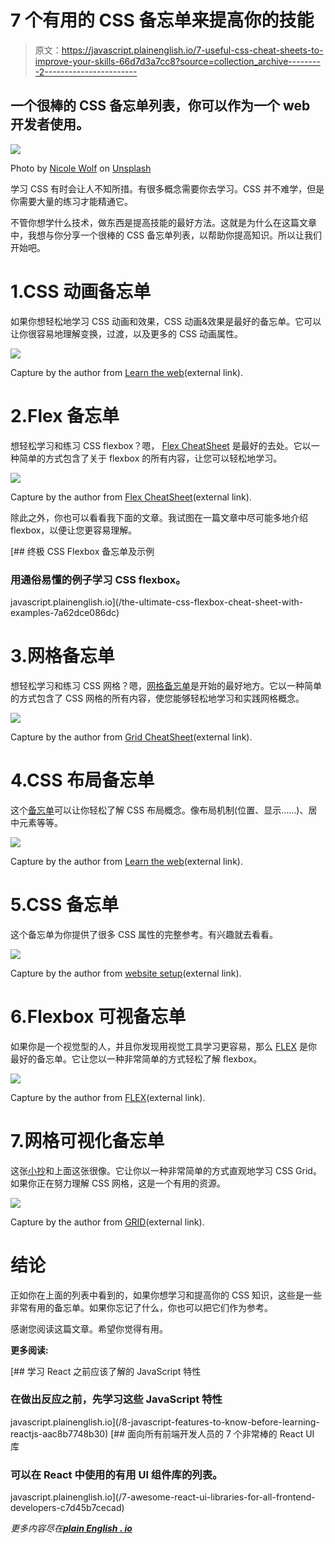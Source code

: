 # 7 个有用的 CSS 备忘单来提高你的技能

> 原文：<https://javascript.plainenglish.io/7-useful-css-cheat-sheets-to-improve-your-skills-66d7d3a7cc8?source=collection_archive---------2----------------------->

## 一个很棒的 CSS 备忘单列表，你可以作为一个 web 开发者使用。

![](img/d118cf101e106b48636b72333f57e9e2.png)

Photo by [Nicole Wolf](https://unsplash.com/@joeel56?utm_source=medium&utm_medium=referral) on [Unsplash](https://unsplash.com?utm_source=medium&utm_medium=referral)

学习 CSS 有时会让人不知所措。有很多概念需要你去学习。CSS 并不难学，但是你需要大量的练习才能精通它。

不管你想学什么技术，做东西是提高技能的最好方法。这就是为什么在这篇文章中，我想与你分享一个很棒的 CSS 备忘单列表，以帮助你提高知识。所以让我们开始吧。

# 1.CSS 动画备忘单

如果你想轻松地学习 CSS 动画和效果，CSS 动画&效果是最好的备忘单。它可以让你很容易地理解变换，过渡，以及更多的 CSS 动画属性。

![](img/68eeeff6b1b0fb48b9027331a1e9feea.png)

Capture by the author from [Learn the web](https://learn-the-web.algonquindesign.ca/topics/css-animations-effects-cheat-sheet/)(external link).

# 2.Flex 备忘单

想轻松学习和练习 CSS flexbox？嗯， [Flex CheatSheet](https://yoksel.github.io/flex-cheatsheet/) 是最好的去处。它以一种简单的方式包含了关于 flexbox 的所有内容，让您可以轻松地学习。

![](img/7b172abdfad926e1663a04d6092b769e.png)

Capture by the author from [Flex CheatSheet](https://yoksel.github.io/flex-cheatsheet/)(external link).

除此之外，你也可以看看我下面的文章。我试图在一篇文章中尽可能多地介绍 flexbox，以便让您更容易理解。

[](/the-ultimate-css-flexbox-cheat-sheet-with-examples-7a62dce086dc) [## 终极 CSS Flexbox 备忘单及示例

### 用通俗易懂的例子学习 CSS flexbox。

javascript.plainenglish.io](/the-ultimate-css-flexbox-cheat-sheet-with-examples-7a62dce086dc) 

# 3.网格备忘单

想轻松学习和练习 CSS 网格？嗯，[网格备忘单](https://yoksel.github.io/grid-cheatsheet/)是开始的最好地方。它以一种简单的方式包含了 CSS 网格的所有内容，使您能够轻松地学习和实践网格概念。

![](img/69e0984bc0180fb36d648b420cd94040.png)

Capture by the author from [Grid CheatSheet](https://yoksel.github.io/grid-cheatsheet/)(external link).

# 4.CSS 布局备忘单

这个[备忘单](https://learn-the-web.algonquindesign.ca/topics/css-layout-cheat-sheet/)可以让你轻松了解 CSS 布局概念。像布局机制(位置、显示……)、居中元素等等。

![](img/038fccdf7a9cac79d0e8a26f7852f68e.png)

Capture by the author from [Learn the web](https://learn-the-web.algonquindesign.ca/topics/css-layout-cheat-sheet/)(external link).

# 5.CSS 备忘单

这个备忘单为你提供了很多 CSS 属性的完整参考。有兴趣就去看看。

![](img/fe66d1c8ea717d0cd00579f18babd990.png)

Capture by the author from [website setup](https://websitesetup.org/css3-cheat-sheet/)(external link).

# 6.Flexbox 可视备忘单

如果你是一个视觉型的人，并且你发现用视觉工具学习更容易，那么 [FLEX](https://flexbox.malven.co/) 是你最好的备忘单。它让您以一种非常简单的方式轻松了解 flexbox。

![](img/00fa782c9bfedb449386dee963e000e5.png)

Capture by the author from [FLEX](https://flexbox.malven.co/)(external link).

# 7.网格可视化备忘单

这张[小抄](https://grid.malven.co/)和上面这张很像。它让你以一种非常简单的方式直观地学习 CSS Grid。如果你正在努力理解 CSS 网格，这是一个有用的资源。

![](img/bbcbf20a17b805744e000bf9134b2bf3.png)

Capture by the author from [GRID](https://grid.malven.co/)(external link).

# 结论

正如你在上面的列表中看到的，如果你想学习和提高你的 CSS 知识，这些是一些非常有用的备忘单。如果你忘记了什么，你也可以把它们作为参考。

感谢您阅读这篇文章。希望你觉得有用。

**更多阅读:**

[](/8-javascript-features-to-know-before-learning-reactjs-aac8b7748b30) [## 学习 React 之前应该了解的 JavaScript 特性

### 在做出反应之前，先学习这些 JavaScript 特性

javascript.plainenglish.io](/8-javascript-features-to-know-before-learning-reactjs-aac8b7748b30) [](/7-awesome-react-ui-libraries-for-all-frontend-developers-c7d45b7cecad) [## 面向所有前端开发人员的 7 个非常棒的 React UI 库

### 可以在 React 中使用的有用 UI 组件库的列表。

javascript.plainenglish.io](/7-awesome-react-ui-libraries-for-all-frontend-developers-c7d45b7cecad) 

*更多内容尽在*[***plain English . io***](http://plainenglish.io)